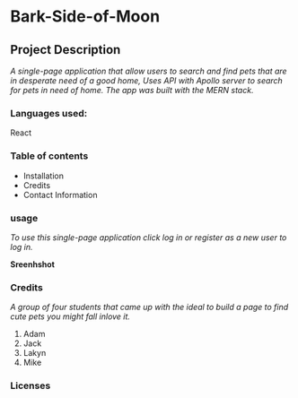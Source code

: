 # Bark-Side-of-Moon

## Project Description

_A single-page application that allow users to search and find pets that are in desperate need of a good home, Uses API with Apollo server to search for pets in need of home. The app was built with the MERN stack._

### Languages used:

React

### Table of contents

- Installation
- Credits
- Contact Information

### usage

_To use this single-page application click log in or register as a new user to log in._

**Sreenhshot**

### Credits

_A group of four students that came up with the ideal to build a page to find cute pets you might fall inlove it._

1. Adam
2. Jack
3. Lakyn
4. Mike

### Licenses
